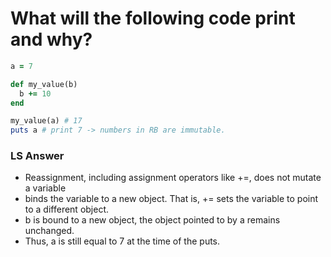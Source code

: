 # What will the following code print and why?

```ruby
a = 7

def my_value(b)
  b += 10
end

my_value(a) # 17
puts a # print 7 -> numbers in RB are immutable.
```

### LS Answer
- Reassignment, including assignment operators like +=, does not mutate a variable
-  binds the variable to a new object. That is, += sets the variable to point to a different object. 
- b is bound to a new object, the object pointed to by a remains unchanged.
-  Thus, a is still equal to 7 at the time of the puts.